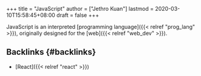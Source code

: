 +++
title = "JavaScript"
author = ["Jethro Kuan"]
lastmod = 2020-03-10T15:58:45+08:00
draft = false
+++

JavaScript is an interpreted [programming language]({{< relref "prog_lang" >}}), originally designed
for the [web]({{< relref "web_dev" >}}).


## Backlinks {#backlinks}

-   [React]({{< relref "react" >}})
